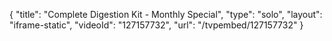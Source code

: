 {
    "title": "Complete Digestion Kit - Monthly Special",
    "type": "solo",
    "layout": "iframe-static",
    "videoId": "127157732",
    "url": "\/tvpembed\/127157732"
}